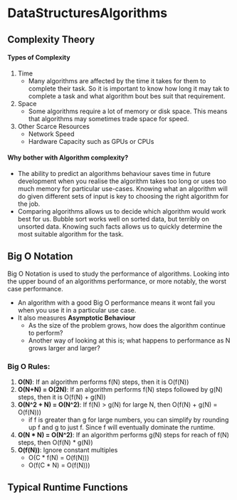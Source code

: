 # DataStructuresAlgorithms

## Complexity Theory
#### Types of Complexity
1. Time
    * Many algorithms are affected by the time it takes for them to complete their task.
    So it is important to know how long it may tak to complete a task and what algorithm bout bes suit that requirement.
2. Space
   * Some algorithms require a lot of memory or disk space. This means that  algorithms may sometimes trade space for speed.
3. Other Scarce Resources
    * Network Speed
    * Hardware Capacity such as GPUs or CPUs

#### Why bother with Algorithm complexity?
* The ability to predict an algorithms behaviour saves time in future development when you realise the algorithm takes
too long or uses too much memory for particular use-cases. Knowing what an algorithm will do given different sets of input 
is key to choosing the right algorithm for the job. 
* Comparing algorithms allows us to decide which algorithm would work best for us. Bubble sort works well on sorted data, but terribly
on unsorted data. Knowing such facts allows us to quickly determine the most suitable algorithm for the task.

## Big O Notation
Big O Notation is used to study the performance of algorithms. Looking into the upper bound of an
algorithms performance, or more notably, the worst case performance.
- An algorithm with a good Big O performance means it wont fail you when you use it in a particular use case.
- It also measures **Asymptotic Behaviour**
    - As the size of the problem grows, how does the algorithm continue to perform?
    - Another way of looking at this is; what happens to performance as N grows larger and larger?
    
### Big O Rules:
1. **O(N)**: If an algorithm performs f(N) steps, then it is O(f(N))
2. **O(N+N) = O(2N)**: If an algorithm performs f(N) steps followed by g(N) steps, then it is O(f(N) + g(N))
3. **O(N^2 + N) = O(N^2)**: If f(N) > g(N) for large N, then O(f(N) + g(N) = O(f(N)))
    - if f is greater than g for large numbers, you can simplify by rounding up f and g to just f. Since f will eventually dominate the runtime.
4. **O(N * N) = O(N^2)**: If an algorithm performs g(N) steps for reach of f(N) steps, then O(f(N) * g(N))
5. **O(f(N))**: Ignore constant multiples
    * O(C * f(N) = O(f(N)))
    * O(f(C * N) = O(f(N)))
    
## Typical Runtime Functions